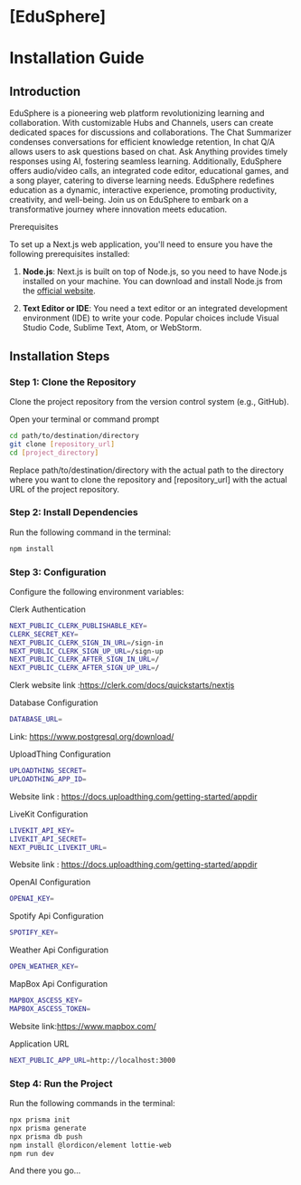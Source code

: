 # [EduSphere] 
# Installation Guide

## Introduction
EduSphere is a pioneering web platform revolutionizing learning and collaboration. With customizable Hubs and Channels, users can create dedicated spaces for discussions and collaborations. The Chat Summarizer condenses conversations for efficient knowledge retention, In chat Q/A allows users to ask questions based on chat. Ask Anything provides timely responses using AI, fostering seamless learning. Additionally, EduSphere offers audio/video calls, an integrated code editor, educational games, and a song player, catering to diverse learning needs. EduSphere redefines education as a dynamic, interactive experience, promoting productivity, creativity, and well-being. Join us on EduSphere to embark on a transformative journey where innovation meets education.


 Prerequisites

To set up a Next.js web application, you'll need to ensure you have the following prerequisites installed:

1. **Node.js**: Next.js is built on top of Node.js, so you need to have Node.js installed on your machine. You can download and install Node.js from the [official website](https://nodejs.org/en).

2. **Text Editor or IDE**: You need a text editor or an integrated development environment (IDE) to write your code. Popular choices include Visual Studio Code, Sublime Text, Atom, or WebStorm.


## Installation Steps

### Step 1: Clone the Repository

Clone the project repository from the version control system (e.g., GitHub).

Open your terminal or command prompt
```bash
cd path/to/destination/directory
git clone [repository_url]
cd [project_directory]
```
Replace path/to/destination/directory with the actual path to the directory where you want to clone the repository and [repository_url] with the actual URL of the project repository.

### Step 2: Install Dependencies

Run the following command in the terminal:
```bash
npm install
```
### Step 3: Configuration

Configure the following environment variables:

Clerk Authentication
```bash
NEXT_PUBLIC_CLERK_PUBLISHABLE_KEY=
CLERK_SECRET_KEY=
NEXT_PUBLIC_CLERK_SIGN_IN_URL=/sign-in
NEXT_PUBLIC_CLERK_SIGN_UP_URL=/sign-up
NEXT_PUBLIC_CLERK_AFTER_SIGN_IN_URL=/
NEXT_PUBLIC_CLERK_AFTER_SIGN_UP_URL=/
```
   Clerk website link :https://clerk.com/docs/quickstarts/nextjs




Database Configuration
```bash
DATABASE_URL=   
```
   Link: https://www.postgresql.org/download/

UploadThing Configuration
```bash
UPLOADTHING_SECRET=
UPLOADTHING_APP_ID=
```
   Website link : https://docs.uploadthing.com/getting-started/appdir

LiveKit Configuration
```bash
LIVEKIT_API_KEY=
LIVEKIT_API_SECRET=
NEXT_PUBLIC_LIVEKIT_URL=
```
 Website link : https://docs.uploadthing.com/getting-started/appdir

OpenAI Configuration
```bash
OPENAI_KEY=
```
Spotify Api Configuration
```bash
SPOTIFY_KEY=
```
Weather Api Configuration
```bash
OPEN_WEATHER_KEY=
```
MapBox Api Configuration
```bash
MAPBOX_ASCESS_KEY=
MAPBOX_ASCESS_TOKEN=
```
  Website link:https://www.mapbox.com/


Application URL
```bash
NEXT_PUBLIC_APP_URL=http://localhost:3000
```

### Step 4: Run the Project

Run the following commands in the terminal:
```bash
npx prisma init
npx prisma generate
npx prisma db push
npm install @lordicon/element lottie-web
npm run dev
```
And there you go...
